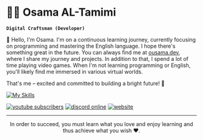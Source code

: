 # 🏄‍♂️ Osama AL-Tamimi

**`Digital Craftsman (Developer)`**

👋 Hello, I'm Osama. I'm on a continuous learning journey, currently focusing on programming and mastering the English language. I hope there's something great in the future.
You can always find me at [ousama.dev](https://ousama.dev/), where I share my journey and projects. In addition to that, I spend a lot of time playing video games. When I'm not learning programming or English, you'll likely find me immersed in various virtual worlds.

That's me – excited and committed to building a bright future! 🚀

[![My Skills](https://skillicons.dev/icons?i=js,html,css,nodejs,react,nextjs,git,mysql,docker,postman,figma&perline=6)](https://skillicons.dev)

   <p align="left">
      <a href="https://url.ousama.dev/youtube"><img alt="youtube subscribers" title="Subscribe to my YouTube channel" src="https://img.shields.io/youtube/channel/subscribers/UCfl7e6yFtA6hkV29JfIOoLw?style=for-the-badge&logo=youtube&logoColor=white&label=SUBSCRIBE&labelColor=CE4630"/></a> 
      <a href="https://url.ousama.dev/discord"><img alt="discord online" title="Join our community on Discord" src="https://img.shields.io/discord/699953441862320158?style=for-the-badge&logo=discord&logoColor=white&label=discord&labelColor=434cba&color=5865F2"/></a> 
      <a href="https://ousama.dev/"><img alt="website" title="My website" src="https://img.shields.io/badge/website-236ad3?style=for-the-badge&logo=aiohttp&labelColor=%232C5BB4"/></a>
   </p>

---
<!--
<h3 align="center">📊 Github Stats</h3>
<br/>
<div align="center">
<img src="https://github-readme-stats.vercel.app/api?username=ousama-altamimi&theme=ayu-mirage&rank_icon=github&show_icons=true&include_all_commits=true"/>

<img src="https://streak-stats.demolab.com?user=ousama-altamimi&theme=ayu-mirage&card_width=496&type=png" alt="GitHub Streak" /></a>
</div>

<br/>
<br/> -->
<div align="center">
  <p>In order to succeed, you must learn what you love and enjoy learning and thus achieve what you wish ❤️.</p>
</div>
